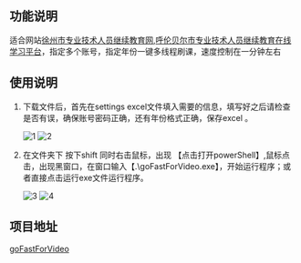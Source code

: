 ## 功能说明
适合网站[徐州市专业技术人员继续教育网](http://plat.xzjxjy.com/),[呼伦贝尔市专业技术人员继续教育在线学习平台](http://hlbe.chinahrt.cn/area.asp)，指定多个账号，指定年份一键多线程刷课，速度控制在一分钟左右

## 使用说明
1. 下载文件后，首先在settings excel文件填入需要的信息，填写好之后请检查是否有误，确保账号密码正确，还有年份格式正确，保存excel 。
   
    ![1](https://img.ggball.top/picGo/1.png)
    ![2](https://img.ggball.top/picGo/2.png)



1. 在文件夹下 按下shift 同时右击鼠标，出现 【点击打开powerShell】,鼠标点击，出现黑窗口，在窗口输入【.\goFastForVideo.exe】，开始运行程序；或者直接点击运行exe文件运行程序。
   
    ![3](https://img.ggball.top/picGo/3.png)
    ![4](https://img.ggball.top/picGo/4.png)


 ## 项目地址
 [goFastForVideo](https://github.com/a1667834841/goFastForVideo)